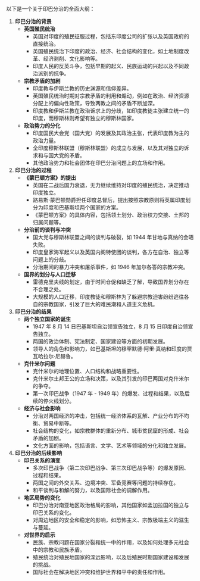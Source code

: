 以下是一个关于印巴分治的全面大纲：
1. **印巴分治的背景**
    - **英国殖民统治**
        - 英国对印度的殖民征服过程，包括东印度公司的扩张以及英国政府的直接统治。
        - 英国殖民统治下印度的政治、经济、社会结构的变化，如土地制度改革、经济剥削、文化影响等。
        - 印度人民的反英斗争，包括早期的起义、民族运动的兴起以及不同政治派别的抗争。
    - **宗教矛盾的加剧**
        - 印度教与伊斯兰教的历史渊源和信仰差异。
        - 英国殖民统治时期对宗教矛盾的利用和煽动，例如在政治、经济资源分配上的偏向性政策，导致两教之间的矛盾不断加深。
        - 印度教和伊斯兰教在政治诉求上的分歧，如印度教徒主张建立统一的印度，而穆斯林则希望有独立的穆斯林国家。
    - **政治势力的分化**
        - 印度国民大会党（国大党）的发展及其政治主张，代表印度教为主的政治力量。
        - 全印度穆斯林联盟（穆斯林联盟）的成立与发展，以及其对独立的诉求和与国大党的矛盾。
        - 其他政治势力和社会团体在印巴分治问题上的立场和作用。
2. **印巴分治的过程**
    - **《蒙巴顿方案》的提出**
        - 英国在二战后国力衰退，无力继续维持对印度的殖民统治，决定推动印度独立。
        - 路易斯·蒙巴顿勋爵担任印度总督后，提出按照宗教原则将英属印度划分为印度和巴基斯坦两个国家的方案。
        - 《蒙巴顿方案》的具体内容，包括领土划分、政治权力交接、土邦的归属问题等。
    - **分治前的谈判与冲突**
        - 国大党与穆斯林联盟之间的谈判与破裂，如 1944 年甘地与真纳的会晤失败。
        - 印度皇家海军起义以及英国内阁特使团的谈判，各方在自治、独立等问题上的分歧。
        - 分治期间的暴力冲突和屠杀事件，如 1946 年加尔各答的宗教冲突。
    - **国界的划分与人口迁移**
        - 雷德克里夫线的划定，由于时间仓促和缺乏了解，导致国界划分存在不合理之处。
        - 大规模的人口迁移，印度教徒和穆斯林为了躲避宗教迫害纷纷逃往各自的宗教国家，引发了巨大的难民潮和人道主义危机。
3. **印巴分治的结果**
    - **两个独立国家的诞生**
        - 1947 年 8 月 14 日巴基斯坦自治领宣告独立，8 月 15 日印度自治领宣告独立。
        - 两国的政治体制、宪法制定、国家建设等方面的初期发展。
        - 领导人的角色和影响力，如巴基斯坦的穆罕默德·阿里·真纳和印度的贾瓦哈拉尔·尼赫鲁。
    - **克什米尔问题**
        - 克什米尔的地理位置、人口结构和战略重要性。
        - 克什米尔土邦王公的立场和决策，以及其引发的印巴两国对克什米尔的争夺。
        - 第一次印巴战争（1947 年 - 1949 年）的爆发、过程和结果，以及后续的停火线划分。
    - **经济与社会影响**
        - 分治对两国经济的冲击，包括统一经济体系的瓦解、产业分布的不均衡、贸易中断等。
        - 社会结构的变化，如宗教群体的重新分布、城市贫民窟的形成、社会矛盾的加剧。
        - 文化方面的影响，包括语言、文学、艺术等领域的分化和独立发展。
4. **印巴分治的后续影响**
    - **印巴关系的演变**
        - 多次印巴战争（第二次印巴战争、第三次印巴战争等）的爆发原因、过程和结果。
        - 两国之间的外交关系、边境冲突、军备竞赛等问题的持续存在。
        - 和平谈判与和解的努力，以及国际社会的调解作用。
    - **地区局势的变化**
        - 印巴分治对南亚地区政治格局的影响，其他国家如孟加拉国的独立与印巴关系的变化。
        - 对周边地区的安全和稳定的影响，如恐怖主义、宗教极端主义的滋生与蔓延。
    - **对世界的启示**
        - 民族、宗教问题在国家分裂和统一中的作用，以及如何处理多元社会中的宗教和民族矛盾。
        - 殖民统治对殖民地国家的深远影响，以及后殖民时期国家建设和发展的挑战。
        - 国际社会在解决地区冲突和维护世界和平中的责任和作用。
